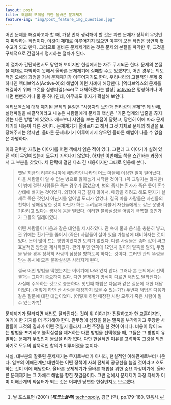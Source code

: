 ```yaml
---
layout: post
title: 해법의 모색을 위한 올바른 문제제기
feature-img: "img/post_feature_img_question.jpg"
---
```


어떤 문제를 해결하고자 할 때, 가장 먼저 생각해야 할 것은 과연 문제가 정확히 무엇인지 파악하는 작업이다. 이것이 제대로 이루어지지 않으면 이후의 모든 작업은 당연히 헛수고가 되고 만다. 그러므로 올바른 문제제기라는 것은 문제의 본질을 파악한 후, 그것을 구체적으로 간결하게 명시하는 절차가 된다.

이 절차가 간단하면서도 당연해 보이지만 현실에서는 자주 무시되곤 한다. 문제의 본질을 제대로 파악하지 못해서 올바른 문제제기에 실패할 수도 있겠지만, 어떤 경우는 의도적인 오해의 과정을 거쳐 문제제기가 이루어지기도 한다. 우리나라의 고질적인 문제 중 하나인 엑티브엑스(Active-X)의 해법이 이런 사례에 해당한다. [엑티브엑스의 문제를 해결하기 위해 그것을 실행파일(.exe)로 대체하겠다는 발상] [activex]은 멍청하거나 아니면 뻔뻔하거나 둘 중 하나인데, 아무래도 후자가 확실해 보인다.

엑티브엑스에 대해 제기된 문제의 본질은 "사용자의 보안과 편리성의 문제"인데 반해, 실행파일을 해결책이라고 내놓은 사람들에게 문제의 핵심은 "기존 업계의 밥줄을 끊지 않는 다른 방법"에 있었다. 애초부터 사안을 보는 관점이 달랐고, 당연히 이에 따라 문제제기의 내용이 다른 것이다. 문제제기가 올바르다고 해서 그것 자체로 문제의 해결을 보장해주지는 않지만, 올바른 문제제기기 이루어지지 않으면 올바른 해법이 나올 수 없음은 자명하다.

이와 관련한 재밌는 이야기를 어떤 책에서 읽은 적이 있다. 그런데 그 이야기가 실려 있던 책이 무엇이었는지 도무지 기억나지 않았다. 하지만 이번에도 책을 스캔하는 과정에서 그 부분을 찾았다. 세 단락에 걸친 다소 긴 내용이지만 그대로 인용해 본다.

>옛날 지금의 리투아니아에 해당하던 나라의 어느 마을에 이상한 일이 일어났다. 마을 사람들이 알 수 없는 병으로 앓아눕기 시작한 것이다. (꼭 그렇지는 않지만) 이 병에 걸린 사람들은 죽는 경우가 많았으며, 병의 증세는 환자가 죽은 듯이 혼수상태에 빠지는 것이었다. 의학이 지금 같지 않아서, 매장을 하려고 해도 환자가 실제로 죽은 것인지 아닌지를 알아낼 도리가 없었다. 결국 마을 사람들은 자신들의 친척이 생매장당한 것이 아닌가 하는 두려움과 더불어 자신들에게도 같은 운명이 기다리고 있다는 생각에 몸을 떨었다. 이러한 불확실성을 어떻게 극복할 것인가가 그들의 딜레마였다.
>
>어떤 사람들이 다음과 같은 대안을 제시하였다. 관 속에 물과 음식을 충분히 넣고, 관 위에는 환기구를 뚫어서 (죽은) 사람들이 살아 있을 가능성에 대비하자는 것이었다. 돈이 많이 드는 방법이었지만 도리가 없었다. 다른 사람들은 좀더 값이 싸고 효율적인 방안을 제시하였다. 관의 뚜껑 안쪽에 12인치 길이의 말뚝을 달되, 뚜껑을 닫을 경우 정확히 사람의 심장을 향하도록 하자는 것이다. 그러면 관의 뚜껑을 닫는 동시에 모든 불확실성은 사라지게 된다.
>
>결국 어떤 방법을 택했는지는 이야기에 나와 있지 않다. 그러나 본 논의에서 선택결과는 그다지 중요하지 않다. 다만 문제제기 방식이 다르면 해법도 달라진다는 사실에 주목하는 것으로 충분하다. 첫번째 해법은 다음과 같은 질문에 대한 대답이었다. (어떻게 하면 산 사람을 매장하지 않을 수 있는가?) 두번째 해법은 다음과 같은 질문에 대한 대답이었다. (어떻게 하면 매장한 사람 모두가 죽은 사람이 될 수 있는가?)[^1]

[^1]: 닐 포스트먼 (2001) [***테크노폴리***] [technopoly], 김균 (역), pp.179-180, 민음사.

문제제기가 달라지면 해법도 달라진다는 것이 위 이야기가 전달하고자 한 교훈이지만, 여기에 한 가지를 더 추가해야 한다. 관뚜껑에 심장을 뚫는 말뚝을 부착하자고 주장한 사람들이 그것의 결과가 어떤 것일지 몰라서 그런 주장을 한 것이 아니다. 비용이 많이 드는 방법을 포기하고 불확실성을 제거하는 다른 방법을 선택했을 때, 그들은 그 방법이 유발하는 문제가 무엇인지 몰랐을 리가 없다. 다만 현실적인 이유를 고려하여 그것을 외면하기로 모두의 암묵적인 합의가 이루어졌을 뿐이다.

사실, 대부분의 잘못된 문제제기는 무지로부터가 아니라, 현실적인 이해관계로부터 나온다. 일부의 이해관계만 대변하는 어떤 정책이 사회 전체의 공공선을 높일 것이라고 호도하는 것이 이에 해당한다. 올바른 문제제기가 올바른 해법을 위한  중요 과정이기에, 올바른 문제제기는 그 자체로 해법을 향한 첫걸음이다. 그런 점에서 문제제기 과정 자체가 이미 이해관계의 싸움터가 되는 것은 어쩌면 당연한 현실인지도 모르겠다.

[activex]: http://news.khan.co.kr/kh_news/khan_art_view.html?artid=201504041532031
[technopoly]: https://books.google.co.kr/books?id=1itmngEACAAJ